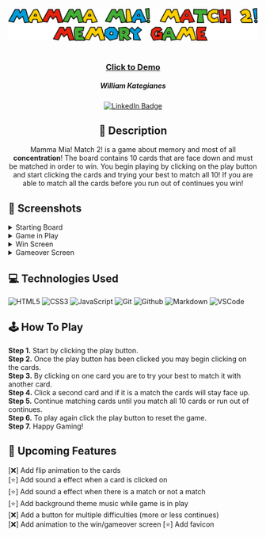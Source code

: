 <div>
<img src="https://github.com/wKategianes/Mamma-Mia--Match-2/blob/main/imgs/Mamma%20Mia!%20Match%202.png?raw=true">
</div>

#

 <div id="description" align="center">
      
 ### <a href="https://wkategianes.github.io/Mamma-Mia--Match-2/" target="_blank">Click to Demo</a>

      
  ##### William Kategianes

  [![LinkedIn Badge](https://img.shields.io/badge/-@wKategianes-blue?style=flat&logo=Linkedin&logoColor=black)](https://www.linkedin.com/in/wkategianes/)

  ## :pencil: Description

Mamma Mia! Match 2! is a game about memory and most of all **concentration**! The board contains 10 cards that are face down and must be
matched in order to win. You begin playing by clicking on the play button and start clicking the cards and trying your best to match all 10! 
If you are able to match all the cards before you run out of continues you win!

 </div>
  
 <div id="document" align="left">
  

  ## :camera_flash: Screenshots 

<details><summary>Starting Board</summary><img src="https://user-images.githubusercontent.com/31415907/214911908-9ca6a674-24db-46c0-af42-4a24bbd236e1.png"></img></details>

<details><summary>Game in Play</summary><img src="https://user-images.githubusercontent.com/31415907/214912448-fd13efba-d9e5-4456-afde-305c546d6c91.png"></img></details>

<details><summary>Win Screen</summary><img src="https://user-images.githubusercontent.com/31415907/214913024-68f0d6bb-72ac-47c8-ac70-54a39a1dd251.png"></img></details>

<details><summary>Gameover Screen</summary><img src="https://user-images.githubusercontent.com/31415907/214913099-a4d31998-df1f-4e55-9f89-5fcc7a3c50ed.png"></img></details>

## :computer: Technologies Used
  ![HTML5](https://img.shields.io/badge/-HTML5-05122A?style=flat&logo=html5)
    ![CSS3](https://img.shields.io/badge/-CSS-05122A?style=flat&logo=css3)
      ![JavaScript](https://img.shields.io/badge/-JavaScript-05122A?style=flat&logo=javascript)
        ![Git](https://img.shields.io/badge/-Git-05122A?style=flat&logo=git)
          ![Github](https://img.shields.io/badge/-GitHub-05122A?style=flat&logo=github)
            ![Markdown](https://img.shields.io/badge/-Markdown-05122A?style=flat&logo=markdown)
              ![VSCode](https://img.shields.io/badge/-VS_Code-05122A?style=flat&logo=visualstudio)
             
## :joystick: How To Play
<strong>Step 1.</strong> Start by clicking the play button.<br>
<strong>Step 2.</strong> Once the play button has been clicked you may begin clicking on the cards.<br>
<strong>Step 3.</strong> By clicking on one card you are to try your best to match it with another card.<br>
<strong>Step 4.</strong> Click a second card and if it is a match the cards will stay face up.<br>
<strong>Step 5.</strong> Continue matching cards until you match all 10 cards or run out of continues.<br>
<strong>Step 6.</strong> To play again click the play button to reset the game.<br>
<strong>Step 7.</strong> Happy Gaming!

## :ice_cube: Upcoming Features

[:x:] Add flip animation to the cards<br>
[:star:] Add sound a effect when a card is clicked on<br>
[:star:] Add sound a effect when there is a match or not a match<br>
[:star:] Add background theme music while game is in play<br>
[:x:] Add a button for multiple difficulties (more or less continues)<br>
[:x:] Add animation to the win/gameover screen
[:star:] Add favicon
</div>
